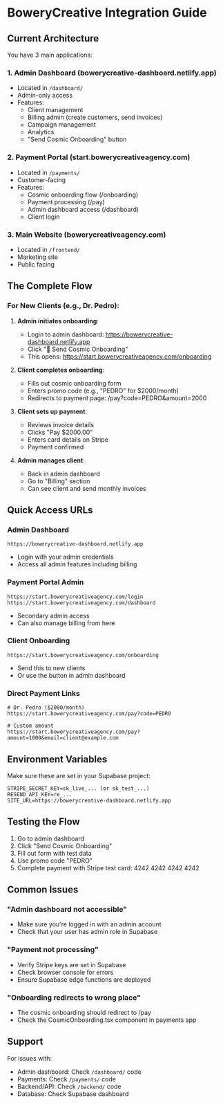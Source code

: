 # BoweryCreative Integration Guide

## Current Architecture

You have 3 main applications:

### 1. **Admin Dashboard** (bowerycreative-dashboard.netlify.app)
- Located in `/dashboard/`
- Admin-only access
- Features:
  - Client management
  - Billing admin (create customers, send invoices)
  - Campaign management
  - Analytics
  - "Send Cosmic Onboarding" button

### 2. **Payment Portal** (start.bowerycreativeagency.com)
- Located in `/payments/`
- Customer-facing
- Features:
  - Cosmic onboarding flow (/onboarding)
  - Payment processing (/pay)
  - Admin dashboard access (/dashboard)
  - Client login

### 3. **Main Website** (bowerycreativeagency.com)
- Located in `/frontend/`
- Marketing site
- Public facing

## The Complete Flow

### For New Clients (e.g., Dr. Pedro):

1. **Admin initiates onboarding**:
   - Login to admin dashboard: https://bowerycreative-dashboard.netlify.app
   - Click "🚀 Send Cosmic Onboarding"
   - This opens: https://start.bowerycreativeagency.com/onboarding

2. **Client completes onboarding**:
   - Fills out cosmic onboarding form
   - Enters promo code (e.g., "PEDRO" for $2000/month)
   - Redirects to payment page: /pay?code=PEDRO&amount=2000

3. **Client sets up payment**:
   - Reviews invoice details
   - Clicks "Pay $2000.00"
   - Enters card details on Stripe
   - Payment confirmed

4. **Admin manages client**:
   - Back in admin dashboard
   - Go to "Billing" section
   - Can see client and send monthly invoices

## Quick Access URLs

### Admin Dashboard
```
https://bowerycreative-dashboard.netlify.app
```
- Login with your admin credentials
- Access all admin features including billing

### Payment Portal Admin
```
https://start.bowerycreativeagency.com/login
https://start.bowerycreativeagency.com/dashboard
```
- Secondary admin access
- Can also manage billing from here

### Client Onboarding
```
https://start.bowerycreativeagency.com/onboarding
```
- Send this to new clients
- Or use the button in admin dashboard

### Direct Payment Links
```
# Dr. Pedro ($2000/month)
https://start.bowerycreativeagency.com/pay?code=PEDRO

# Custom amount
https://start.bowerycreativeagency.com/pay?amount=1000&email=client@example.com
```

## Environment Variables

Make sure these are set in your Supabase project:
```
STRIPE_SECRET_KEY=sk_live_... (or sk_test_...)
RESEND_API_KEY=re_...
SITE_URL=https://bowerycreative-dashboard.netlify.app
```

## Testing the Flow

1. Go to admin dashboard
2. Click "Send Cosmic Onboarding"
3. Fill out form with test data
4. Use promo code "PEDRO"
5. Complete payment with Stripe test card: 4242 4242 4242 4242

## Common Issues

### "Admin dashboard not accessible"
- Make sure you're logged in with an admin account
- Check that your user has admin role in Supabase

### "Payment not processing"
- Verify Stripe keys are set in Supabase
- Check browser console for errors
- Ensure Supabase edge functions are deployed

### "Onboarding redirects to wrong place"
- The cosmic onboarding should redirect to /pay
- Check the CosmicOnboarding.tsx component in payments app

## Support

For issues with:
- Admin dashboard: Check `/dashboard/` code
- Payments: Check `/payments/` code
- Backend/API: Check `/backend/` code
- Database: Check Supabase dashboard